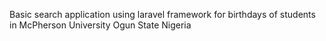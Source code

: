 Basic search application using laravel framework for birthdays of students in McPherson University Ogun State Nigeria